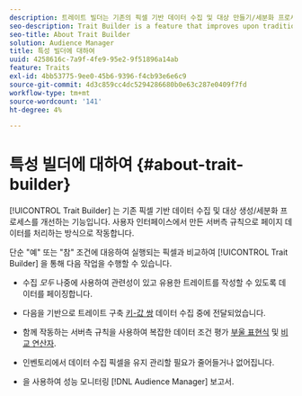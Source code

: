 ```yaml
---
description: 트레이트 빌더는 기존의 픽셀 기반 데이터 수집 및 대상 만들기/세분화 프로세스를 개선하는 기능입니다. 사용자 인터페이스에서 만든 서버측 규칙으로 페이지 데이터를 처리하는 방식으로 작동합니다.
seo-description: Trait Builder is a feature that improves upon traditional pixel-based data collection and audience creation/segmentation processes. It works by processing page data with server-side rules you create in the user interface.
seo-title: About Trait Builder
solution: Audience Manager
title: 특성 빌더에 대하여
uuid: 4258616c-7a9f-4fe9-95e2-9f51896a14ab
feature: Traits
exl-id: 4bb53775-9ee0-45b6-9396-f4cb93e6e6c9
source-git-commit: 4d3c859cc4dc5294286680b0e63c287e0409f7fd
workflow-type: tm+mt
source-wordcount: '141'
ht-degree: 4%

---
```


# 특성 빌더에 대하여 {#about-trait-builder}

[!UICONTROL Trait Builder] 는 기존 픽셀 기반 데이터 수집 및 대상 생성/세분화 프로세스를 개선하는 기능입니다. 사용자 인터페이스에서 만든 서버측 규칙으로 페이지 데이터를 처리하는 방식으로 작동합니다.

<!-- c_tb_about.xml -->

단순 &quot;예&quot; 또는 &quot;참&quot; 조건에 대응하여 실행되는 픽셀과 비교하여 [!UICONTROL Trait Builder] 을 통해 다음 작업을 수행할 수 있습니다.

* 수집 *모두* 나중에 사용하여 관련성이 있고 유용한 트레이트를 작성할 수 있도록 데이터를 페이징합니다.
* 다음을 기반으로 트레이트 구축 [키-값 쌍](../../reference/key-value-pairs-explained.md) 데이터 수집 중에 전달되었습니다.
* 함께 작동하는 서버측 규칙을 사용하여 복잡한 데이터 조건 평가 [부울 표현식](../../reference/boolean-expressions-tsb.md) 및 [비교 연산자](../../features/traits/trait-comparison-operators.md).

* 인벤토리에서 데이터 수집 픽셀을 유지 관리할 필요가 줄어들거나 없어집니다.
* 을 사용하여 성능 모니터링 [!DNL Audience Manager] 보고서.
